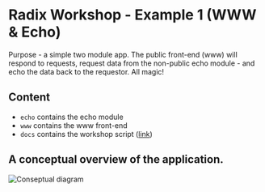# Radix Workshop - Example 1 (WWW & Echo)

Purpose - a simple two module app. The public front-end (www) will respond to requests, request data from the non-public echo module - and echo the data back to the requestor. All magic!

## Content

- ```echo``` contains the echo module
- ```www``` contains the www front-end
- ```docs``` contains the workshop script ([link](./docs/workshop.md))

## A conceptual overview of the application.

![Conseptual diagram](./docs/smalldiagram.png)
